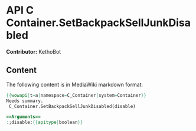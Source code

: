 # API C Container.SetBackpackSellJunkDisabled

**Contributor:** KethoBot

## Content

The following content is in MediaWiki markdown format:

```mediawiki
{{wowapi|t=a|namespace=C_Container|system=Container}}
Needs summary.
 C_Container.SetBackpackSellJunkDisabled(disable)

==Arguments==
:;disable:{{apitype|boolean}}
```